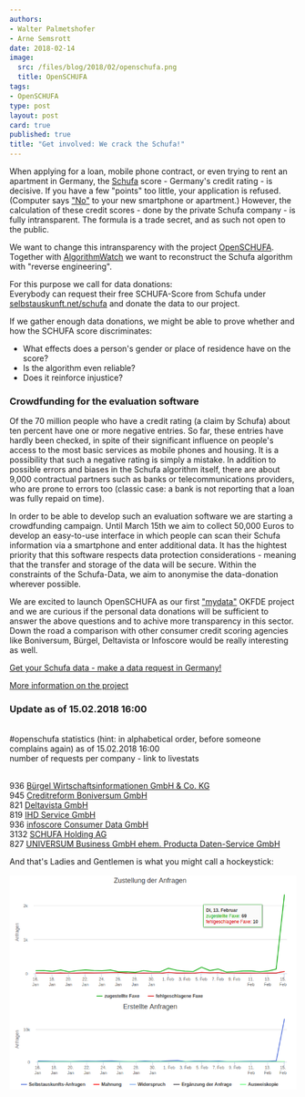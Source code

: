```yaml
---
authors: 
- Walter Palmetshofer
- Arne Semsrott
date: 2018-02-14
image:
  src: /files/blog/2018/02/openschufa.png
  title: OpenSCHUFA
tags:
- OpenSCHUFA
type: post
layout: post
card: true
published: true
title: "Get involved: We crack the Schufa!" 
---
```


When applying for a loan, mobile phone contract, or even trying to rent an apartment in Germany, the [Schufa](https://en.wikipedia.org/wiki/Schufa) score - Germany's credit rating - is decisive. If you have a few "points" too little, your application is refused. (Computer says ["No"](https://youtu.be/AJQ3TM-p2QI?t=45) to your new smartphone or apartment.) However, the calculation of these credit scores - done by the private Schufa company - is fully intransparent. The formula is a trade secret, and as such not open to the public. 

We want to change this intransparency with the project [OpenSCHUFA](http://openschufa.de/).  Together with [AlgorithmWatch](https://algorithmwatch.org/de/) we want to reconstruct the Schufa algorithm with "reverse engineering".

For this purpose we call for data donations:  
Everybody can request their free SCHUFA-Score from Schufa under [selbstauskunft.net/schufa](https://selbstauskunft.net/schufa) and donate the data to our project.

If we gather enough data donations, we might be able to prove whether and how the SCHUFA score discriminates:
- What effects does a person's gender or place of residence have on the score? 
- Is the algorithm even reliable? 
- Does it reinforce injustice?

<h3> Crowdfunding for the evaluation software</h3>

Of the 70 million people who have a credit rating (a claim by Schufa) about ten percent have one or more negative entries. So far, these entries have hardly been checked, in spite of their significant influence on people's access to the most basic services as mobile phones and housing. It is a possibility that such a negative rating is simply a mistake. In addition to possible errors and biases in the Schufa algorithm itself, there are about 9,000 contractual partners such as banks or telecommunications providers, who are prone to errors too (classic case: a bank is not reporting that a loan was fully repaid on time).

In order to be able to develop such an evaluation software we are starting a crowdfunding campaign. Until March 15th we aim to collect 50,000 Euros to develop an easy-to-use interface in which people can scan their Schufa information via a smartphone and enter additional data. It has the hightest priority that this software respects data protection considerations - meaning that the transfer and storage of the data will be secure. Within the constraints of the Schufa-Data, we aim to anonymise the data-donation wherever possible. 

We are excited to launch OpenSCHUFA as our first ["mydata"](https://mydata.org) OKFDE project and we are curious
if the personal data donations will be sufficient to answer the above questions and to achive more transparency in this sector.
Down the road a comparison with other consumer credit scoring agencies like  Boniversum, Bürgel, Deltavista or Infoscore would be really interesting as well.

[Get your Schufa data - make a data request in Germany!](https://selbstauskunft.net/schufa)

[More information on the project](http://www.openschufa.de/)



<a id="update"></a>
<h3>Update as of 15.02.2018 16:00</h3>
<br>
#openschufa statistics (hint: in alphabetical order, before someone complains again) as of 15.02.2018 16:00
<br>
number of requests per company - link to livestats<br>
<br>

936 [Bürgel Wirtschaftsinformationen GmbH & Co. KG](https://selbstauskunft.net/unternehmen/4-buergel/statistiken)<br>
945 [Creditreform Boniversum GmbH](https://selbstauskunft.net/unternehmen/2-creditreform)<br>
821 [Deltavista GmbH](https://selbstauskunft.net/unternehmen/5/statistiken)<br>
819 [IHD Service GmbH](https://selbstauskunft.net/unternehmen/36/statistiken)<br>
936 [infoscore Consumer Data GmbH](https://selbstauskunft.net/unternehmen/1194/statistiken)<br>
3132 [SCHUFA Holding AG](https://selbstauskunft.net/unternehmen/1-schufa/statistiken)<br>
827 [UNIVERSUM Business GmbH ehem. Producta Daten-Service GmbH](https://selbstauskunft.net/unternehmen/61-producta/)<br>

And that's Ladies and Gentlemen is what you might call a hockeystick:<br>
<br>
![A good start](/files/blog/2018/02/hockeystick.png "upward trend")
